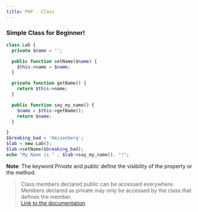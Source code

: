 ```yaml
---
title: PHP - Class
---
```


### Simple Class for Beginner!

```php
class Lab {
  private $name = '';

  public function setName($name) {
    $this->name = $name;
  }

  private function getName() {
    return $this->name;
  }

  public function say_my_name() {
    $name = $this->getName();
    return $name;
  }

}
$breaking_bad = 'Heisenberg';
$lab = new Lab();
$lab->setName($breaking_bad);
echo "My Name is " . $lab->say_my_name(). "!";
```


**Note**: 
The keyword *Private* and *public* define the visibility of the property or the method. 

> Class members declared public can be accessed everywhere.
Members declared as private may only be accessed by the class that defines the member.
> <br />[Link to the documentation](http://php.net/manual/en/language.oop5.visibility.php)
